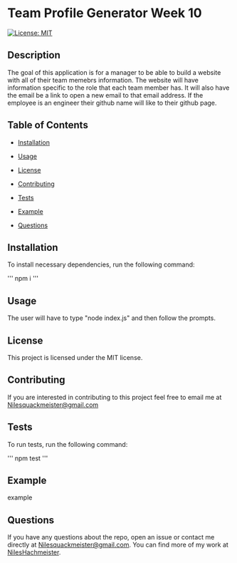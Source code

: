 # Team Profile Generator Week 10
[![License: MIT](https://img.shields.io/badge/License-MIT-yellow.svg)](https://opensource.org/licenses/MIT)

## Description

The goal of this application is for a manager to be able to build a website with all of their team memebrs information. The website will have information specific to the role that each team member has. It will also have the email be a link to open a new email to that email address. If the employee is an engineer their github name will like to their github page.

## Table of Contents

* [Installation](#installation)  

* [Usage](#usage)

* [License](#license)

* [Contributing](#contributing)

* [Tests](#tests)

* [Example](#example)

* [Questions](#questions)


## Installation

To install necessary dependencies, run the following command:

'''
npm i 
'''

## Usage

The user will have to type "node index.js" and then follow the prompts.

## License

This project is licensed under the MIT license.

## Contributing

If you are interested in contributing to this project feel free to email me at Nilesquackmeister@gmail.com

## Tests

To run tests, run the following command:

'''
npm test
'''

## Example

example

## Questions

If you have any questions about the repo, open an issue or contact me directly at Nilesquackmeister@gmail.com. You can find more of my work at [NilesHachmeister](https://github.com/NilesHachmeister/).